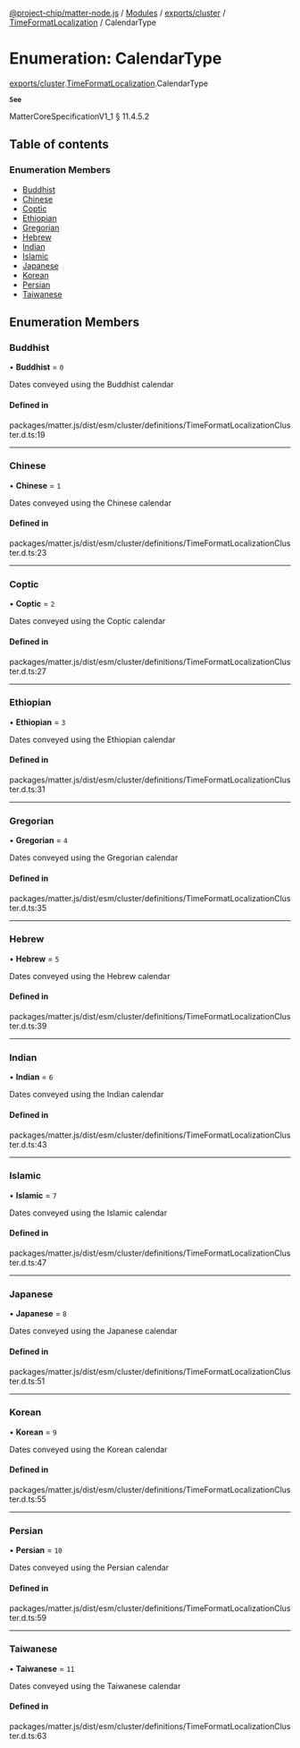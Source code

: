 [@project-chip/matter-node.js](../README.md) / [Modules](../modules.md) / [exports/cluster](../modules/exports_cluster.md) / [TimeFormatLocalization](../modules/exports_cluster.TimeFormatLocalization.md) / CalendarType

# Enumeration: CalendarType

[exports/cluster](../modules/exports_cluster.md).[TimeFormatLocalization](../modules/exports_cluster.TimeFormatLocalization.md).CalendarType

**`See`**

MatterCoreSpecificationV1_1 § 11.4.5.2

## Table of contents

### Enumeration Members

- [Buddhist](exports_cluster.TimeFormatLocalization.CalendarType.md#buddhist)
- [Chinese](exports_cluster.TimeFormatLocalization.CalendarType.md#chinese)
- [Coptic](exports_cluster.TimeFormatLocalization.CalendarType.md#coptic)
- [Ethiopian](exports_cluster.TimeFormatLocalization.CalendarType.md#ethiopian)
- [Gregorian](exports_cluster.TimeFormatLocalization.CalendarType.md#gregorian)
- [Hebrew](exports_cluster.TimeFormatLocalization.CalendarType.md#hebrew)
- [Indian](exports_cluster.TimeFormatLocalization.CalendarType.md#indian)
- [Islamic](exports_cluster.TimeFormatLocalization.CalendarType.md#islamic)
- [Japanese](exports_cluster.TimeFormatLocalization.CalendarType.md#japanese)
- [Korean](exports_cluster.TimeFormatLocalization.CalendarType.md#korean)
- [Persian](exports_cluster.TimeFormatLocalization.CalendarType.md#persian)
- [Taiwanese](exports_cluster.TimeFormatLocalization.CalendarType.md#taiwanese)

## Enumeration Members

### Buddhist

• **Buddhist** = ``0``

Dates conveyed using the Buddhist calendar

#### Defined in

packages/matter.js/dist/esm/cluster/definitions/TimeFormatLocalizationCluster.d.ts:19

___

### Chinese

• **Chinese** = ``1``

Dates conveyed using the Chinese calendar

#### Defined in

packages/matter.js/dist/esm/cluster/definitions/TimeFormatLocalizationCluster.d.ts:23

___

### Coptic

• **Coptic** = ``2``

Dates conveyed using the Coptic calendar

#### Defined in

packages/matter.js/dist/esm/cluster/definitions/TimeFormatLocalizationCluster.d.ts:27

___

### Ethiopian

• **Ethiopian** = ``3``

Dates conveyed using the Ethiopian calendar

#### Defined in

packages/matter.js/dist/esm/cluster/definitions/TimeFormatLocalizationCluster.d.ts:31

___

### Gregorian

• **Gregorian** = ``4``

Dates conveyed using the Gregorian calendar

#### Defined in

packages/matter.js/dist/esm/cluster/definitions/TimeFormatLocalizationCluster.d.ts:35

___

### Hebrew

• **Hebrew** = ``5``

Dates conveyed using the Hebrew calendar

#### Defined in

packages/matter.js/dist/esm/cluster/definitions/TimeFormatLocalizationCluster.d.ts:39

___

### Indian

• **Indian** = ``6``

Dates conveyed using the Indian calendar

#### Defined in

packages/matter.js/dist/esm/cluster/definitions/TimeFormatLocalizationCluster.d.ts:43

___

### Islamic

• **Islamic** = ``7``

Dates conveyed using the Islamic calendar

#### Defined in

packages/matter.js/dist/esm/cluster/definitions/TimeFormatLocalizationCluster.d.ts:47

___

### Japanese

• **Japanese** = ``8``

Dates conveyed using the Japanese calendar

#### Defined in

packages/matter.js/dist/esm/cluster/definitions/TimeFormatLocalizationCluster.d.ts:51

___

### Korean

• **Korean** = ``9``

Dates conveyed using the Korean calendar

#### Defined in

packages/matter.js/dist/esm/cluster/definitions/TimeFormatLocalizationCluster.d.ts:55

___

### Persian

• **Persian** = ``10``

Dates conveyed using the Persian calendar

#### Defined in

packages/matter.js/dist/esm/cluster/definitions/TimeFormatLocalizationCluster.d.ts:59

___

### Taiwanese

• **Taiwanese** = ``11``

Dates conveyed using the Taiwanese calendar

#### Defined in

packages/matter.js/dist/esm/cluster/definitions/TimeFormatLocalizationCluster.d.ts:63
